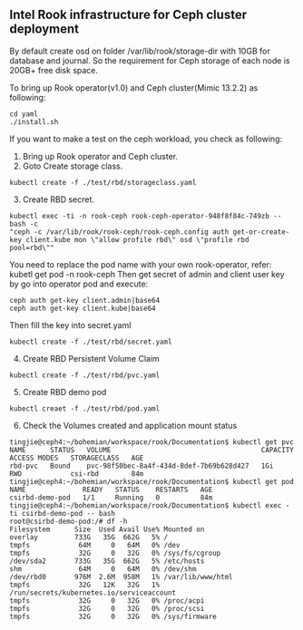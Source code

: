 ## Intel Rook infrastructure for Ceph cluster deployment

By default create osd on folder /var/lib/rook/storage-dir with 10GB for database and
journal.
So the requirement for Ceph storage of each node is 20GB+ free disk space.

To bring up Rook operator(v1.0) and Ceph cluster(Mimic 13.2.2) as following:

```console
cd yaml
./install.sh
```

If you want to make a test on the ceph workload, you check as following:

1. Bring up Rook operator and Ceph cluster.
2. Goto Create storage class.

```console
kubectl create -f ./test/rbd/storageclass.yaml
```

3. Create RBD secret.
```console
kubectl exec -ti -n rook-ceph rook-ceph-operator-948f8f84c-749zb -- bash -c 
"ceph -c /var/lib/rook/rook-ceph/rook-ceph.config auth get-or-create-key client.kube mon \"allow profile rbd\" osd \"profile rbd pool=rbd\""
```
   You need to replace the pod name with your own rook-operator, refer: kubetl get pod -n rook-ceph
   Then get secret of admin and client user key by go into operator pod and execute:
```console
ceph auth get-key client.admin|base64
ceph auth get-key client.kube|base64
```
  Then fill the key into secret.yaml
```console
kubectl create -f ./test/rbd/secret.yaml
```
4. Create RBD Persistent Volume Claim
```console
kubectl create -f ./test/rbd/pvc.yaml
```
5. Create RBD demo pod
```console
kubectl creaet -f ./test/rbd/pod.yaml
```
6. Check the Volumes created and application mount status
```console
tingjie@ceph4:~/bohemian/workspace/rook/Documentation$ kubectl get pvc
NAME      STATUS   VOLUME                                     CAPACITY   ACCESS MODES   STORAGECLASS   AGE
rbd-pvc   Bound    pvc-98f50bec-8a4f-434d-8def-7b69b628d427   1Gi        RWO            csi-rbd        84m
tingjie@ceph4:~/bohemian/workspace/rook/Documentation$ kubectl get pod
NAME              READY   STATUS    RESTARTS   AGE
csirbd-demo-pod   1/1     Running   0          84m
tingjie@ceph4:~/bohemian/workspace/rook/Documentation$ kubectl exec -ti csirbd-demo-pod -- bash
root@csirbd-demo-pod:/# df -h
Filesystem      Size  Used Avail Use% Mounted on
overlay         733G   35G  662G   5% /
tmpfs            64M     0   64M   0% /dev
tmpfs            32G     0   32G   0% /sys/fs/cgroup
/dev/sda2       733G   35G  662G   5% /etc/hosts
shm              64M     0   64M   0% /dev/shm
/dev/rbd0       976M  2.6M  958M   1% /var/lib/www/html
tmpfs            32G   12K   32G   1% /run/secrets/kubernetes.io/serviceaccount
tmpfs            32G     0   32G   0% /proc/acpi
tmpfs            32G     0   32G   0% /proc/scsi
tmpfs            32G     0   32G   0% /sys/firmware
```

